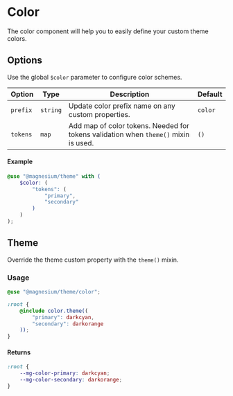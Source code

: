# Color

The color component will help you to easily define your custom theme colors.

## Options

Use the global `$color` parameter to configure color schemes.

| Option   | Type     | Description                                                                         | Default |
|----------|----------|-------------------------------------------------------------------------------------|---------|
| `prefix` | `string` | Update color prefix name on any custom properties.                                  | `color` |
| `tokens` | `map`    | Add map of color tokens. Needed for tokens validation when `theme()` mixin is used. | `()`    |

#### Example

```scss
@use "@magnesium/theme" with (
    $color: (
        "tokens": (
            "primary",
            "secondary"
        )
    )
);
```

## Theme

Override the theme custom property with the `theme()` mixin.

### Usage

```scss
@use "@magnesium/theme/color";

:root {
    @include color.theme((
        "primary": darkcyan,
        "secondary": darkorange
    ));
}
```

#### Returns

```scss
:root {
    --mg-color-primary: darkcyan;
    --mg-color-secondary: darkorange;
}
```
